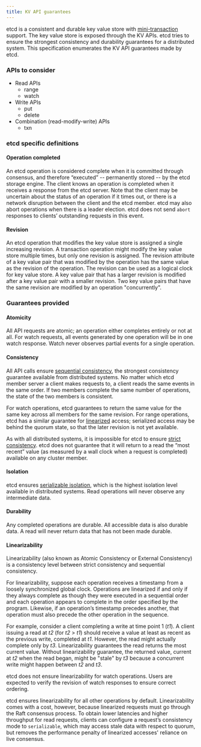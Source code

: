 ```yaml
---
title: KV API guarantees
---
```


etcd is a consistent and durable key value store with [mini-transaction][txn] support. The key value store is exposed through the KV APIs. etcd tries to ensure the strongest consistency and durability guarantees for a distributed system. This specification enumerates the KV API guarantees made by etcd.

### APIs to consider

* Read APIs
    * range
    * watch
* Write APIs
    * put
    * delete
* Combination (read-modify-write) APIs
    * txn

### etcd specific definitions

#### Operation completed

An etcd operation is considered complete when it is committed through consensus, and therefore “executed” -- permanently stored -- by the etcd storage engine. The client knows an operation is completed when it receives a response from the etcd server. Note that the client may be uncertain about the status of an operation if it times out, or there is a network disruption between the client and the etcd member. etcd may also abort operations when there is a leader election. etcd does not send `abort` responses to  clients’ outstanding requests in this event.

#### Revision

An etcd operation that modifies the key value store is assigned a single increasing revision. A transaction operation might modify the key value store multiple times, but only one revision is assigned. The revision attribute of a key value pair that was modified by the operation has the same value as the revision of the operation. The revision can be used as a logical clock for key value store. A key value pair that has a larger revision is modified after a key value pair with a smaller revision. Two key value pairs that have the same revision are modified by an operation "concurrently".

### Guarantees provided

#### Atomicity

All API requests are atomic; an operation either completes entirely or not at all. For watch requests, all events generated by one operation will be in one watch response. Watch never observes partial events for a single operation.

#### Consistency

All API calls ensure [sequential consistency][seq_consistency], the strongest consistency guarantee available from distributed systems. No matter which etcd member server a client makes requests to, a client reads the same events in the same order. If two members complete the same number of operations, the state of the two members is consistent.

For watch operations, etcd guarantees to return the same value for the same key across all members for the same revision. For range operations, etcd has a similar guarantee for [linearized][Linearizability] access; serialized access may be behind the quorum state, so that the later revision is not yet available.

As with all distributed systems, it is impossible for etcd to ensure [strict consistency][strict_consistency]. etcd does not guarantee that it will return to a read the “most recent” value (as measured by a wall clock when a request is completed) available on any cluster member.

#### Isolation

etcd ensures [serializable isolation][serializable_isolation], which is the highest isolation level available in distributed systems. Read operations will never observe any intermediate data.

#### Durability

Any completed operations are durable. All accessible data is also durable data. A read will never return data that has not been made durable.

#### Linearizability

Linearizability (also known as Atomic Consistency or External Consistency) is a consistency level between strict consistency and sequential consistency. 

For linearizability, suppose each operation receives a timestamp from a loosely synchronized global clock. Operations are linearized if and only if they always complete as though they were executed in a sequential order and each operation appears to complete in the order specified by the program. Likewise, if an operation’s timestamp precedes another, that operation must also precede the other operation in the sequence.

For example, consider a client completing a write at time point 1 (*t1*). A client issuing a read at *t2* (for *t2* > *t1*) should receive a value at least as recent as the previous write, completed at *t1*. However, the read might actually complete only by *t3*. Linearizability guarantees the read returns the most current value. Without linearizability guarantee, the returned value, current at *t2* when the read began, might be "stale" by *t3* because a concurrent write might happen between *t2* and *t3*.

etcd does not ensure linearizability for watch operations. Users are expected to verify the revision of watch responses to ensure correct ordering.

etcd ensures linearizability for all other operations by default. Linearizability comes with a cost, however, because linearized requests must go through the Raft consensus process. To obtain lower latencies and higher throughput for read requests, clients can configure a request’s consistency mode to `serializable`, which may access stale data with respect to quorum, but removes the performance penalty of linearized accesses' reliance on live consensus.

[seq_consistency]: https://en.wikipedia.org/wiki/Consistency_model#Sequential_consistency
[strict_consistency]: https://en.wikipedia.org/wiki/Consistency_model#Strict_consistency
[serializable_isolation]: https://en.wikipedia.org/wiki/Isolation_(database_systems)#Serializable
[Linearizability]: #Linearizability
[txn]: ../api/#transactions
